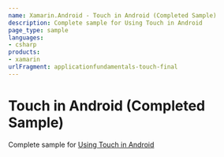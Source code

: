```yaml
---
name: Xamarin.Android - Touch in Android (Completed Sample)
description: Complete sample for Using Touch in Android
page_type: sample
languages:
- csharp
products:
- xamarin
urlFragment: applicationfundamentals-touch-final
---
```

# Touch in Android (Completed Sample)

Complete sample for [Using Touch in Android](http://developer.xamarin.com/guides/cross-platform/application_fundamentals/touch/part_4_android_touch_walkthrough/)
